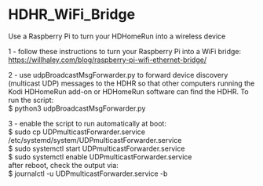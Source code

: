 # HDHR_WiFi_Bridge
Use a Raspberry Pi to turn your HDHomeRun into a wireless device

1 - follow these instructions to turn your Raspberry Pi into a WiFi bridge: https://willhaley.com/blog/raspberry-pi-wifi-ethernet-bridge/

2 - use udpBroadcastMsgForwarder.py to forward device discovery (multicast UDP) messages to the HDHR so that other computers running the Kodi HDHomeRun add-on or HDHomeRun software can find the HDHR.  To run the script:  
    $ python3 udpBroadcastMsgForwarder.py

3 - enable the script to run automatically at boot:  
    $ sudo cp UDPmulticastForwarder.service /etc/systemd/system/UDPmulticastForwarder.service  
    $ sudo systemctl start UDPmulticastForwarder.service  
    $ sudo systemctl enable UDPmulticastForwarder.service  
after reboot, check the output via:  
    $ journalctl -u UDPmulticastForwarder.service -b
